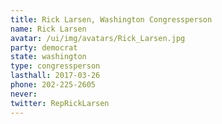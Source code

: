 ```yaml
---
title: Rick Larsen, Washington Congressperson
name: Rick Larsen
avatar: /ui/img/avatars/Rick_Larsen.jpg
party: democrat
state: washington
type: congressperson
lasthall: 2017-03-26
phone: 202-225-2605
never: 
twitter: RepRickLarsen
---
```

